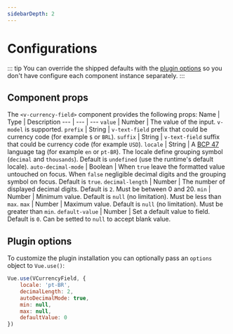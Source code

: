 ```yaml
---
sidebarDepth: 2
---
```


# Configurations

::: tip
You can override the shipped defaults with the [plugin options](#plugin-options) so you don't have configure each component instance separately.
:::

## Component props
The `<v-currency-field>` component provides the following props:
Name | Type | Description
--- | --- | --- 
`value` | Number |  The value of the input. `v-model` is supported.
`prefix` | String | `v-text-field` prefix that could be currency code (for example `$` or `BRL`).
`suffix` | String | `v-text-field` suffix that could be currency code (for example `USD`).
`locale` | String | A [BCP 47](https://tools.ietf.org/html/bcp47) language tag (for example `en` or `pt-BR`). The locale define grouping symbol (`decimal` and `thousands`).  Default is `undefined` (use the runtime's default locale).
`auto-decimal-mode` | Boolean | When `true` leave the formatted value untouched on focus. When `false` negligible decimal digits and the grouping symbol on focus. Default is `true`.
`decimal-length` | Number | The number of displayed decimal digits. Default is `2`. Must be between 0 and 20.
`min` | Number | Minimum value. Default is `null` (no limitation). Must be less than `max`.
`max` | Number | Maximum value. Default is `null` (no limitation). Must be greater than `min`.
`default-value` | Number | Set a default value to field. Default is `0`. Can be setted to `null` to accept blank value.

## Plugin options
To customize the plugin installation you can optionally pass an `options` object to `Vue.use()`:
```js
Vue.use(VCurrencyField, { 
    locale: 'pt-BR',
	decimalLength: 2,
	autoDecimalMode: true,
	min: null,
	max: null,
	defaultValue: 0
})
```